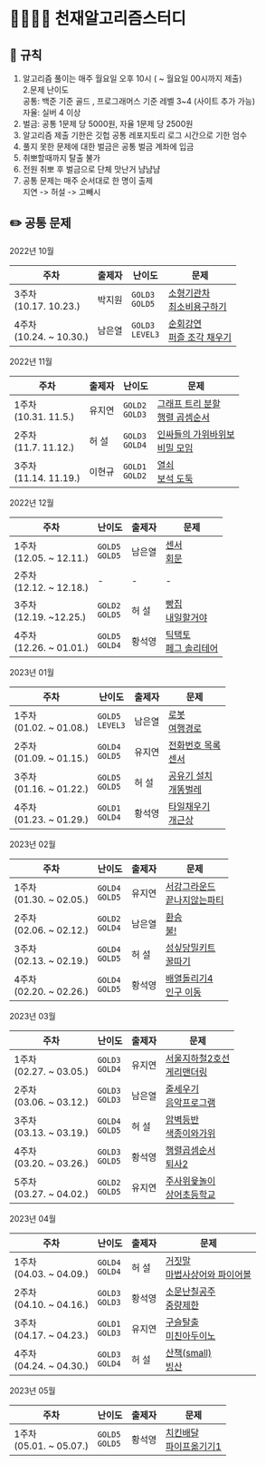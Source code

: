 # 👨‍👩‍👧‍👦 천재알고리즘스터디

## 📌 규칙

1. 알고리즘 풀이는 매주 월요일 오후 10시
   ( ~ 월요일 00시까지 제출)  
   2.문제 난이도  
    공통: 백준 기준 골드 , 프로그래머스 기준 레벨 3~4 (사이트 추가 가능)  
    자율: 실버 4 이상
2. 벌금: 공통 1문제 당 5000원, 자율 1문제 당 2500원
3. 알고리즘 제출 기한은 깃헙 공통 레포지토리 로그 시간으로 기한 엄수
4. 풀지 못한 문제에 대한 벌금은 공통 벌금 계좌에 입금
5. 취뽀할때까지 탈출 불가
6. 전원 취뽀 후 벌금으로 단체 맛난거 냠냠냠
7. 공통 문제는 매주 순서대로 한 명이 출제  
   지연 -> 허설 -> 고빼시

## ✏️ 공통 문제

2022년 10월

| 주차                         | 출제자 | 난이도                       | 문제                                                                                                                                             |
| ---------------------------- | ------ | ---------------------------- | ------------------------------------------------------------------------------------------------------------------------------------------------ |
| 3주차<br />(10.17. 10.23.)   | 박지원 | `GOLD3` <br /> `GOLD5`<br /> | [소형기관차](https://www.acmicpc.net/problem/2616)<br /> [최소비용구하기](https://www.acmicpc.net/problem/1916)<br />                            |
| 4주차<br />(10.24. ~ 10.30.) | 남은열 | `GOLD3`<br /> `LEVEL3`<br/>  | [순회강연](https://www.acmicpc.net/problem/2109)<br /> [퍼즐 조각 채우기](https://school.programmers.co.kr/learn/courses/30/lessons/84021)<br /> |

2022년 11월

| 주차                       | 출제자 | 난이도                       | 문제                                                                                                                         |
| -------------------------- | ------ | ---------------------------- | ---------------------------------------------------------------------------------------------------------------------------- |
| 1주차<br />(10.31. 11.5.)  | 유지연 | `GOLD2` <br /> `GOLD3`<br /> | [그래프 트리 분할](https://www.acmicpc.net/problem/22954)<br /> [행렬 곱셈순서](https://www.acmicpc.net/problem/11049)<br /> |
| 2주차<br />(11.7. 11.12.)  | 허 설   | `GOLD3` <br /> `GOLD4`<br /> | [인싸들의 가위바위보](https://www.acmicpc.net/problem/16986)<br /> [비밀 모임](https://www.acmicpc.net/problem/13424)<br />  |
| 3주차<br />(11.14. 11.19.) | 이현규 | `GOLD1` <br /> `GOLD2`<br /> | [열쇠](https://www.acmicpc.net/problem/9328)<br /> [보석 도둑](https://www.acmicpc.net/problem/1202)<br />                   |

2022년 12월

| 주차                       | 난이도                      | 출제자 | 문제                                                                                                             |
| -------------------------- | --------------------------- | ------ | ---------------------------------------------------------------------------------------------------------------- |
| 1주차<br>(12.05. ~ 12.11.) | `GOLD5`<br /> `GOLD5`<br /> | 남은열 | [센서](https://www.acmicpc.net/problem/2212)<br /> [회문](https://www.acmicpc.net/problem/17609)<br />           |
| 2주차<br>(12.12. ~ 12.18.) | -                           | -      | -                                                                                                                |
| 3주차<br>(12.19. ~12.25.)  | `GOLD2`<br /> `GOLD5`<br /> | 허 설   | [빵집](https://www.acmicpc.net/problem/3109)<br /> [내일할거야](https://www.acmicpc.net/problem/7983)<br />      |
| 4주차<br>(12.26. ~ 01.01.) | `GOLD5`<br /> `GOLD4`<br /> | 황석영 | [틱택토](https://www.acmicpc.net/problem/7682)<br /> [페그 솔리테어](https://www.acmicpc.net/problem/9207)<br /> |

2023년 01월

| 주차                       | 난이도                       | 출제자 | 문제                                                                                                                                 |
| -------------------------- | ---------------------------- | ------ | ------------------------------------------------------------------------------------------------------------------------------------ |
| 1주차<br>(01.02. ~ 01.08.) | `GOLD5`<br /> `LEVEL3`<br /> | 남은열 | [로봇](https://www.acmicpc.net/problem/1726)<br /> [여행경로](https://school.programmers.co.kr/learn/courses/30/lessons/43164)<br /> |
| 2주차<br>(01.09. ~ 01.15.) | `GOLD4`<br /> `GOLD5`<br />  | 유지연 | [전화번호 목록](https://www.acmicpc.net/problem/5052)<br /> [센서](https://www.acmicpc.net/problem/2212)<br />                       |
| 3주차<br>(01.16. ~ 01.22.) | `GOLD5`<br /> `GOLD5`<br />                            | 허 설      | [공유기 설치](https://www.acmicpc.net/problem/2110)<br /> [개똥벌레](https://www.acmicpc.net/problem/3020)<br />                                                                                                                                    |
| 4주차<br>(01.23. ~ 01.29.) | `GOLD1`<br /> `GOLD4`<br />                             | 황석영      | [타일채우기](https://www.acmicpc.net/problem/2718)<br /> [개근상](https://www.acmicpc.net/problem/1563)<br />                                                                                                                                    |

2023년 02월

| 주차                       | 난이도                       | 출제자 | 문제                                                                                                                                 |
| -------------------------- | ---------------------------- | ------ | ------------------------------------------------------------------------------------------------------------------------------------ |
| 1주차<br>(01.30. ~ 02.05.) | `GOLD4`<br /> `GOLD5`<br /> | 유지연 | [서강그라운드](https://www.acmicpc.net/problem/14938)<br />  [끝나지않는파티](https://www.acmicpc.net/problem/11265)<br /> |
| 2주차<br>(02.06. ~ 02.12.) | `GOLD2`<br /> `GOLD4`<br /> | 남은열 | [환승](https://www.acmicpc.net/problem/5214)<br /> [불!](https://www.acmicpc.net/problem/4179)<br />   |
| 3주차<br>(02.13. ~ 02.19.) | `GOLD4`<br /> `GOLD5`<br />                            | 허 설      | [성싶당밀키트](https://www.acmicpc.net/problem/24041)<br /> [꿀따기](https://www.acmicpc.net/problem/21758)<br />                                                                                                                                    |
| 4주차<br />(02.20. ~ 02.26.) | `GOLD4`<br /> `GOLD5`<br /> | 황석영 | [배열돌리기4](https://www.acmicpc.net/problem/17406)<br /> [인구 이동](https://www.acmicpc.net/problem/16234)<br />   |

2023년 03월

| 주차                       | 난이도                       | 출제자 | 문제                                                                                                                                 |
| -------------------------- | ---------------------------- | ------ | ------------------------------------------------------------------------------------------------------------------------------------ |
| 1주차<br />(02.27. ~ 03.05.) | `GOLD3`<br /> `GOLD4`<br /> | 유지연 | [서울지하철2호선](https://www.acmicpc.net/problem/16947)<br /> [게리맨더링](https://www.acmicpc.net/problem/17471)<br /> |
| 2주차<br>(03.06. ~ 03.12.) | `GOLD3`<br /> `GOLD3`<br /> | 남은열 | [줄세우기](https://www.acmicpc.net/problem/2252)<br /> [음악프로그램](https://www.acmicpc.net/problem/2623)<br />   |
| 3주차<br>(03.13. ~ 03.19.) | `GOLD4`<br /> `GOLD5`<br /> | 허 설      | [암벽등반](https://www.acmicpc.net/problem/2412)<br /> [색종이와가위](https://www.acmicpc.net/problem/20444)<br />                                                                                                                                    |
| 4주차<br />(03.20. ~ 03.26.) | `GOLD3`<br /> `GOLD5`<br /> | 황석영 | [행렬곱셈순서](https://www.acmicpc.net/problem/11049)<br /> [퇴사2](https://www.acmicpc.net/problem/15486)<br />   |
| 5주차<br />(03.27. ~ 04.02.) | `GOLD2`<br /> `GOLD5`<br /> | 유지연 | [주사위윷놀이](https://www.acmicpc.net/problem/17825)<br /> [상어초등학교](https://www.acmicpc.net/problem/21608)<br />   |

2023년 04월

| 주차                       | 난이도                       | 출제자 | 문제                                                                                                                                 |
| -------------------------- | ---------------------------- | ------ | ------------------------------------------------------------------------------------------------------------------------------------ |
| 1주차<br />(04.03. ~ 04.09.) | `GOLD4`<br /> `GOLD4`<br /> | 허 설 |[거짓말](https://www.acmicpc.net/problem/1043)<br /> [마법사상어와 파이어볼](https://www.acmicpc.net/problem/20056)<br /> |
| 2주차<br />(04.10. ~ 04.16.) | `GOLD3`<br /> `GOLD3`<br /> | 황석영 |[소문난칠공주](https://www.acmicpc.net/problem/1941)<br /> [중량제한](https://www.acmicpc.net/problem/1939)<br /> |
| 3주차<br />(04.17. ~ 04.23.) | `GOLD1`<br /> `GOLD3`<br /> | 유지연 | [구슬탈출](https://www.acmicpc.net/problem/13459)<br /> [미친아두이노](https://www.acmicpc.net/problem/8972)<br /> |   
| 4주차<br />(04.24. ~ 04.30.) | `GOLD3`<br /> `GOLD4`<br />  | 허 설 | [산책(small)](https://www.acmicpc.net/problem/22868)<br />[빙산](https://www.acmicpc.net/problem/2573)<br /> |

2023년 05월

| 주차                       | 난이도                       | 출제자 | 문제                                                                                                                                 |
| -------------------------- | ---------------------------- | ------ | ------------------------------------------------------------------------------------------------------------------------------------ |
| 1주차<br />(05.01. ~ 05.07.) | `GOLD5`<br /> `GOLD5`<br /> | 황석영 | [치킨배달](https://www.acmicpc.net/problem/15686)<br /> [파이프옮기기1](https://www.acmicpc.net/problem/17070)<br /> |

